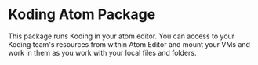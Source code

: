 # Koding Atom Package

This package runs Koding in your atom editor. You can access to your Koding team's resources from within Atom Editor and mount your VMs and work in them as you work with your local files and folders.
